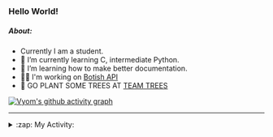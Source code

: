 ### Hello World!

##### About:
- Currently I am a student.
- 🌱 I’m currently learning C, intermediate Python.
- 🌱 I’m learning how to make better documentation.
- 👨‍💻 I'm working on [Botish API](https://github.com/Vyvy-vi/api)
- 🌱 GO PLANT SOME TREES AT [TEAM TREES](https://teamtrees.org/)

[![Vyom's github activity graph](https://activity-graph.herokuapp.com/graph?username=Vyvy-vi)](https://github.com/ashutosh00710/github-readme-activity-graph)

---
<details>
  <summary>:zap: My Activity:</summary>
  
<!--START_SECTION:waka-->
![Code Time](http://img.shields.io/badge/Code%20Time-774%20hrs%208%20mins-blue)

**I'm a Night 🦉** 

```text
🌞 Morning    62 commits     ██░░░░░░░░░░░░░░░░░░░░░░░   9.6% 
🌆 Daytime    156 commits    ██████░░░░░░░░░░░░░░░░░░░   24.15% 
🌃 Evening    202 commits    ███████░░░░░░░░░░░░░░░░░░   31.27% 
🌙 Night      226 commits    ████████░░░░░░░░░░░░░░░░░   34.98%

```
📅 **I'm Most Productive on Sunday** 

```text
Monday       63 commits     ██░░░░░░░░░░░░░░░░░░░░░░░   9.75% 
Tuesday      109 commits    ████░░░░░░░░░░░░░░░░░░░░░   16.87% 
Wednesday    103 commits    ████░░░░░░░░░░░░░░░░░░░░░   15.94% 
Thursday     81 commits     ███░░░░░░░░░░░░░░░░░░░░░░   12.54% 
Friday       78 commits     ███░░░░░░░░░░░░░░░░░░░░░░   12.07% 
Saturday     66 commits     ██░░░░░░░░░░░░░░░░░░░░░░░   10.22% 
Sunday       146 commits    █████░░░░░░░░░░░░░░░░░░░░   22.6%

```


📊 **This Week I Spent My Time On** 

```text
🔥 Editors: 
VS Code                  26 hrs 41 mins      ████████████████████████░   97.28% 
Vim                      44 mins             ░░░░░░░░░░░░░░░░░░░░░░░░░   2.72%

🐱‍💻 Projects: 
uni-webpages             12 hrs 2 mins       ███████████░░░░░░░░░░░░░░   43.9% 
CSF                      3 hrs 53 mins       ███░░░░░░░░░░░░░░░░░░░░░░   14.2% 
api                      3 hrs 47 mins       ███░░░░░░░░░░░░░░░░░░░░░░   13.84% 
onboarding-bot           2 hrs 30 mins       ██░░░░░░░░░░░░░░░░░░░░░░░   9.16% 
Praise-Bot-Discord       1 hr 39 mins        █░░░░░░░░░░░░░░░░░░░░░░░░   6.02%

```


 Last Updated on 01/05/2022 20:05:16 UTC
<!--END_SECTION:waka-->
</details>

